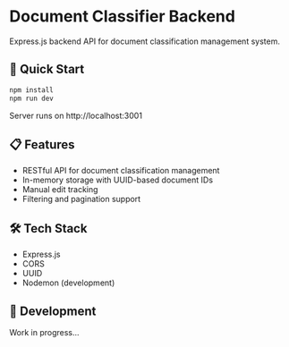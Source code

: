 # Document Classifier Backend

Express.js backend API for document classification management system.

## 🚀 Quick Start

```bash
npm install
npm run dev
```

Server runs on http://localhost:3001

## 📋 Features

- RESTful API for document classification management
- In-memory storage with UUID-based document IDs
- Manual edit tracking
- Filtering and pagination support

## 🛠 Tech Stack

- Express.js
- CORS
- UUID
- Nodemon (development)

## 📖 Development

Work in progress...
